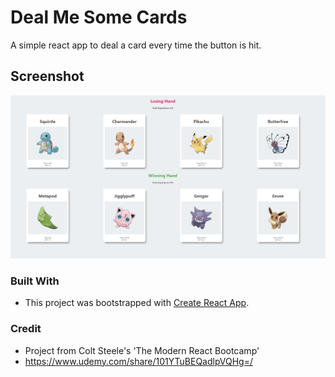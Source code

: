 # Deal Me Some Cards

A simple react app to deal a card every time the button is hit.

## Screenshot

![photo-of-game](https://github.com/codewithsrobins1/pokecard-game/blob/master/image/projectImg.PNG?raw=true)

### Built With

* This project was bootstrapped with [Create React App](https://github.com/facebook/create-react-app).

### Credit

* Project from Colt Steele's 'The Modern React Bootcamp' 
* https://www.udemy.com/share/101YTuBEQadlpVQHg=/
